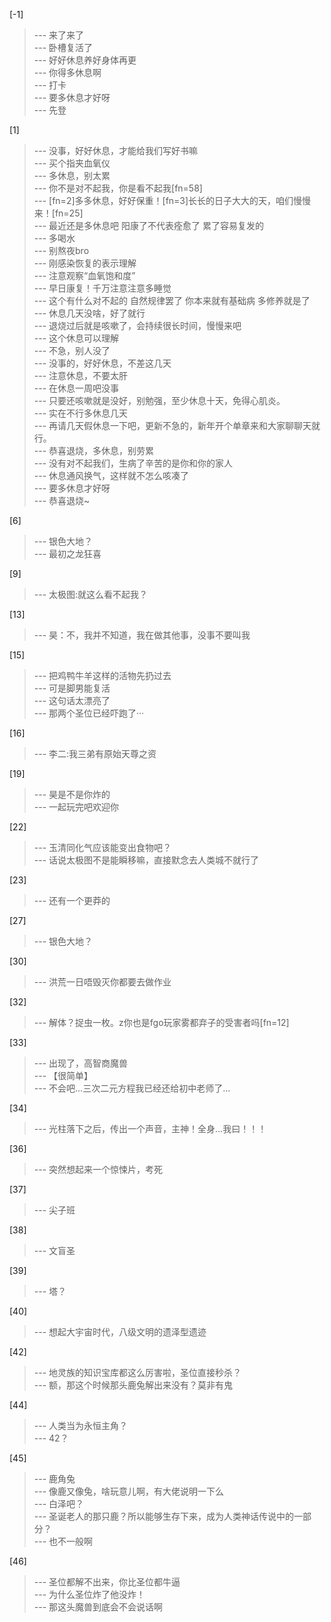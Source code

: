
[-1] 
>--- 来了来了<br>
>--- 卧槽复活了<br>
>--- 好好休息养好身体再更<br>
>--- 你得多休息啊<br>
>--- 打卡<br>
>--- 要多休息才好呀<br>
>--- 先登<br>

[1] 
>--- 没事，好好休息，才能给我们写好书嘛<br>
>--- 买个指夹血氧仪<br>
>--- 多休息，别太累<br>
>--- 你不是对不起我，你是看不起我[fn=58]<br>
>--- [fn=2]多多休息，好好保重！[fn=3]长长的日子大大的天，咱们慢慢来！[fn=25]<br>
>--- 最近还是多休息吧 阳康了不代表痊愈了 累了容易复发的<br>
>--- 多喝水<br>
>--- 别熬夜bro<br>
>--- 刚感染恢复的表示理解<br>
>--- 注意观察“血氧饱和度”<br>
>--- 早日康复！千万注意注意多睡觉<br>
>--- 这个有什么对不起的 自然规律罢了 你本来就有基础病 多修养就是了<br>
>--- 休息几天没啥，好了就行<br>
>--- 退烧过后就是咳嗽了，会持续很长时间，慢慢来吧<br>
>--- 这个休息可以理解<br>
>--- 不急，别人没了<br>
>--- 没事的，好好休息，不差这几天<br>
>--- 注意休息，不要太肝<br>
>--- 在休息一周吧没事<br>
>--- 只要还咳嗽就是没好，别勉强，至少休息十天，免得心肌炎。<br>
>--- 实在不行多休息几天<br>
>--- 再请几天假休息一下吧，更新不急的，新年开个单章来和大家聊聊天就行。<br>
>--- 恭喜退烧，多休息，别劳累<br>
>--- 没有对不起我们，生病了辛苦的是你和你的家人<br>
>--- 休息通风换气，这样就不怎么咳凑了<br>
>--- 要多休息才好呀<br>
>--- 恭喜退烧~<br>

[6] 
>--- 银色大地？<br>
>--- 最初之龙狂喜<br>

[9] 
>--- 太极图:就这么看不起我？<br>

[13] 
>--- 昊：不，我并不知道，我在做其他事，没事不要叫我<br>

[15] 
>--- 把鸡鸭牛羊这样的活物先扔过去<br>
>--- 可是脚男能复活<br>
>--- 这句话太漂亮了<br>
>--- 那两个圣位已经吓跑了···<br>

[16] 
>--- 李二:我三弟有原始天尊之资<br>

[19] 
>--- 昊是不是你炸的<br>
>--- 一起玩完吧欢迎你<br>

[22] 
>--- 玉清同化气应该能变出食物吧？<br>
>--- 话说太极图不是能瞬移嘛，直接默念去人类城不就行了<br>

[23] 
>--- 还有一个更莽的<br>

[27] 
>--- 银色大地？<br>

[30] 
>--- 洪荒一日唔毁灭你都要去做作业<br>

[32] 
>--- 解体？捉虫一枚。z你也是fgo玩家雾都弃子的受害者吗[fn=12]<br>

[33] 
>--- 出现了，高智商魔兽<br>
>--- 【很简单】<br>
>--- 不会吧...三次二元方程我已经还给初中老师了...<br>

[34] 
>--- 光柱落下之后，传出一个声音，主神！全身…我曰！！！<br>

[36] 
>--- 突然想起来一个惊悚片，考死<br>

[37] 
>--- 尖子班<br>

[38] 
>--- 文盲圣<br>

[39] 
>--- 塔？<br>

[40] 
>--- 想起大宇宙时代，八级文明的遗泽型遗迹<br>

[42] 
>--- 地灵族的知识宝库都这么厉害啦，圣位直接秒杀？<br>
>--- 额，那这个时候那头鹿兔解出来没有？莫非有鬼<br>

[44] 
>--- 人类当为永恒主角？<br>
>--- 42？<br>

[45] 
>--- 鹿角兔<br>
>--- 像鹿又像兔，啥玩意儿啊，有大佬说明一下么<br>
>--- 白泽吧？<br>
>--- 圣诞老人的那只鹿？所以能够生存下来，成为人类神话传说中的一部分？<br>
>--- 也不一般啊<br>

[46] 
>--- 圣位都解不出来，你比圣位都牛逼<br>
>--- 为什么圣位炸了他没炸！<br>
>--- 那这头魔兽到底会不会说话啊<br>
